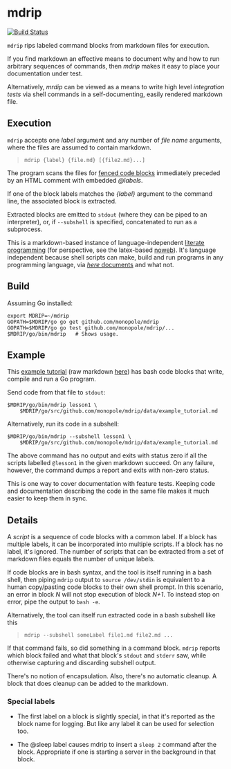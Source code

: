 # mdrip

[![Build Status](https://travis-ci.org/monopole/mdrip.svg?branch=master)](https://travis-ci.org/monopole/mdrip)

`mdrip` rips labeled command blocks from markdown files for execution.

If you find markdown an effective means to document why and how to run arbitrary
sequences of commands, then _mdrip_ makes it easy to place your documentation
under test.

Alternatively, _mrdip_ can be viewed as a means to write high level _integration
tests_ via shell commands in a self-documenting, easily rendered markdown file.

## Execution

`mdrip` accepts one _label_ argument and any number of _file name_
arguments, where the files are assumed to contain markdown.

> `mdrip {label} {file.md} [{file2.md}...]`

The program scans the files for
[fenced code blocks](https://help.github.com/articles/github-flavored-markdown/#fenced-code-blocks)
immediately preceded by an HTML comment with embedded _@labels_.

If one of the block labels matches the _{label}_ argument to the
command line, the associated block is extracted.

Extracted blocks are emitted to `stdout` (where they can be piped to
an interpreter), or, if `--subshell` is specified, concatenated to run
as a subprocess.

This is a markdown-based instance of language-independent
[literate programming](http://en.wikipedia.org/wiki/Literate_programming)
(for perspective, see the latex-based
[noweb](http://en.wikipedia.org/wiki/Noweb)).
It's language independent because shell scripts can
make, build and run programs in any programming language, via [_here_
documents](http://tldp.org/LDP/abs/html/here-docs.html) and what not.

## Build

Assuming Go installed:

```
export MDRIP=~/mdrip
GOPATH=$MDRIP/go go get github.com/monopole/mdrip
GOPATH=$MDRIP/go go test github.com/monopole/mdrip/...
$MDRIP/go/bin/mdrip   # Shows usage.
```

## Example

This [example tutorial][example-tutorial] (raw markdown [here][raw-example])
has bash code blocks that write, compile and run a Go program.

Send code from that file to `stdout`:

```
$MDRIP/go/bin/mdrip lesson1 \
    $MDRIP/go/src/github.com/monopole/mdrip/data/example_tutorial.md
```

Alternatively, run its code in a subshell:
```
$MDRIP/go/bin/mdrip --subshell lesson1 \
    $MDRIP/go/src/github.com/monopole/mdrip/data/example_tutorial.md
```

The above command has no output and exits with status zero if all the
scripts labelled `@lesson1` in the given markdown succeed.  On any
failure, however, the command dumps a report and exits with non-zero
status.

This is one way to cover documentation with feature tests.  Keeping
code and documentation describing the code in the same file makes it
much easier to keep them in sync.


## Details

A _script_ is a sequence of code blocks with a common label.  If a
block has multiple labels, it can be incorporated into multiple
scripts.  If a block has no label, it's ignored.  The number of
scripts that can be extracted from a set of markdown files equals the
number of unique labels.

If code blocks are in bash syntax, and the tool is itself running
in a bash shell, then piping `mdrip` output to `source /dev/stdin` is
equivalent to a human copy/pasting code blocks to their own shell
prompt.  In this scenario, an error in block _N_ will not stop
execution of block _N+1_.  To instead stop on error, pipe the output
to `bash -e`.

Alternatively, the tool can itself run extracted code in a bash subshell like this

> `mdrip --subshell someLabel file1.md file2.md ...`

If that command fails, so did something in a command block.  `mdrip`
reports which block failed and what that block's `stdout` and `stderr`
saw, while otherwise capturing and discarding subshell output.

There's no notion of encapsulation.  Also, there's no automatic
cleanup.  A block that does cleanup can be added to the markdown.

### Special labels

 * The first label on a block is slightly special, in that it's
   reported as the block name for logging.  But like any label it can
   be used for selection too.

 * The @sleep label causes mdrip to insert a `sleep 2` command after
   the block.  Appropriate if one is starting a server in the
   background in that block.

[travis-mdrip]: https://travis-ci.org/monopole/mdrip
[example-tutorial]: https://github.com/monopole/mdrip/blob/master/data/example_tutorial.md
[raw-example]: https://raw.githubusercontent.com/monopole/mdrip/master/data/example_tutorial.md

